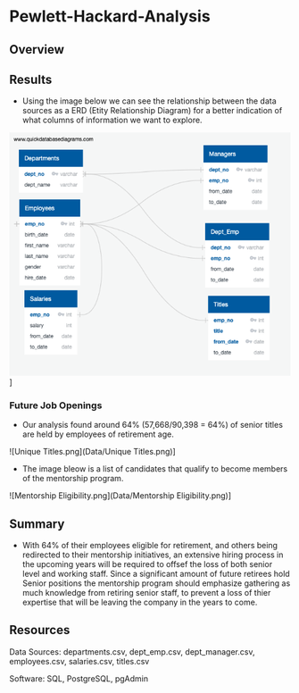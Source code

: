 # Pewlett-Hackard-Analysis

## Overview

## Results

- Using the image below we can see the relationship between the data sources as a ERD (Etity Relationship Diagram) for a better indication of what columns of information we want to explore.

![EmployeeDB.png](Data/EmployeeDB.png)]

### Future Job Openings

- Our analysis found around 64% (57,668/90,398 = 64%) of senior titles are held by employees of retirement age.

![Unique Titles.png](Data/Unique Titles.png)]

- The image bleow is a list of candidates that qualify to become members of the mentorship program.

![Mentorship Eligibility.png](Data/Mentorship Eligibility.png)]

## Summary

- With 64% of their employees eligible for retirement, and others being redirected to their mentorship initiatives, an extensive hiring process in the upcoming years will be required to offsef the loss of both senior level and working staff. Since a significant amount of future retirees hold Senior positions the mentorship program should emphasize gathering as much knowledge from retiring senior staff, to prevent a loss of thier expertise that will be leaving the company in the years to come. 

## Resources

Data Sources: departments.csv, dept_emp.csv, dept_manager.csv, employees.csv, salaries.csv, titles.csv

Software: SQL, PostgreSQL, pgAdmin